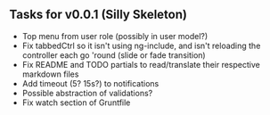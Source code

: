 Tasks for v0.0.1 (Silly Skeleton)
---------------------------------
* Top menu from user role (possibly in user model?)
* Fix tabbedCtrl so it isn't using ng-include, and isn't reloading the
  controller each go 'round (slide or fade transition)
* Fix README and TODO partials to read/translate their respective markdown
  files
* Add timeout (5? 15s?) to notifications
* Possible abstraction of validations?
* Fix watch section of Gruntfile
